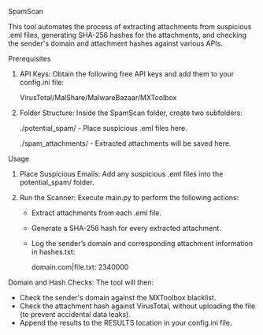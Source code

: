 SpamScan

This tool automates the process of extracting attachments from suspicious .eml files, generating SHA-256 hashes for the attachments, and checking the sender's domain and attachment hashes against various APIs.

Prerequisites

1. API Keys: Obtain the following free API keys and add them to your     config.ini file:

      VirusTotal/MalShare/MalwareBazaar/MXToolbox

3. Folder Structure: Inside the SpamScan folder, create two subfolders:
   
   ./potential_spam/ - Place suspicious .eml files here.
   
   ./spam_attachments/ - Extracted attachments will be saved here.

Usage

1. Place Suspicious Emails: Add any suspicious .eml files into the potential_spam/ folder.

2. Run the Scanner: Execute main.py to perform the following actions:

   - Extract attachments from each .eml file.
   - Generate a SHA-256 hash for every extracted attachment.
   - Log the sender’s domain and corresponding attachment information in hashes.txt:
     
     domain.com|file.txt: 2340000
     
Domain and Hash Checks: The tool will then:

- Check the sender's domain against the MXToolbox blacklist.
- Check the attachment hash against VirusTotal, without uploading the file (to prevent accidental data leaks).
- Append the results to the RESULTS location in your config.ini file.
